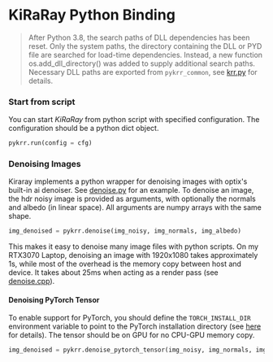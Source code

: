 # KiRaRay Python Binding

> After Python 3.8, the search paths of DLL dependencies has been reset. Only the system paths, the directory containing the DLL or PYD file are searched for load-time dependencies. Instead, a new function os.add_dll_directory() was added to supply additional search paths. 
Necessary DLL paths are exported from `pykrr_common`, see [krr.py](krr.py) for details.

### Start from script

You can start *KiRaRay* from python script with specified configuration. The configuration should be a python dict object. 

~~~Python
pykrr.run(config = cfg)
~~~

### Denoising Images

Kiraray implements a python wrapper for denoising images with optix's built-in ai denoiser. See [denoise.py](./examples/denoise.py) for an example. To denoise an image, the hdr noisy image is provided as arguments, with optionally the normals and albedo (in linear space). All arguments are numpy arrays with the same shape.

~~~Python
img_denoised = pykrr.denoise(img_noisy, img_normals, img_albedo)
~~~

This makes it easy to denoise many image files with python scripts. On my RTX3070 Laptop, denoising an image with 1920x1080 takes approximately 1s, while most of the overhead is the memory copy between host and device. It takes about 25ms when acting as a render pass (see [denoise.cpp](../../src/render/passes/denoise/denoise.cpp)).

#### Denoising PyTorch Tensor
To enable support for PyTorch, you should define the `TORCH_INSTALL_DIR` environment variable to point to the PyTorch installation directory (see [here](../build/FindPyTorch.cmake) for details). The tensor should be on GPU for no CPU-GPU memory copy.  

~~~Python
img_denoised = pykrr.denoise_pytorch_tensor(img_noisy, img_normals, img_albedo)
~~~